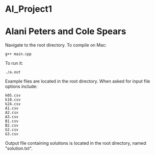 # AI_Project1
# Alani Peters and Cole Spears

Navigate to the root directory. To compile on Mac:
	
	g++ main.cpp

To run it:
	
	./a.out

Example files are located in the root directory. 
When asked for input file options include:
	
	k05.csv
	k10.csv
	k24.csv
	A1.csv
	A2.csv
	A3.csv
	B1.csv
	B2.csv
	G2.csv
	G3.csv

Output file containing solutions is located in the root directory, named "solution.txt".
	

